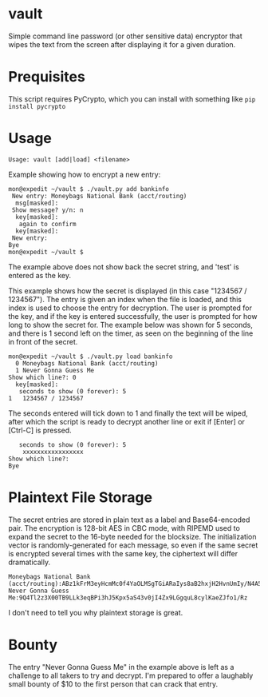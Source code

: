 # vault

Simple command line password (or other sensitive data) encryptor that wipes the text from the screen after displaying it for a given duration.

# Prequisites

This script requires PyCrypto, which you can install with something like
`pip install pycrypto`

# Usage
`Usage: vault [add|load] <filename>`

Example showing how to encrypt a new entry:
```
mon@expedit ~/vault $ ./vault.py add bankinfo
 New entry: Moneybags National Bank (acct/routing)              
  msg[masked]: 
 Show message? y/n: n
  key[masked]: 
   again to confirm
  key[masked]: 
 New entry: 
Bye
mon@expedit ~/vault $ 
```
The example above does not show back the secret string, and 'test' is entered as the key.

This example shows how the secret is displayed (in this case "1234567 / 1234567"). The entry is given an index when the file is loaded, and this index is used to choose the entry for decryption. The user is prompted for the key, and if the key is entered successfully, the user is prompted for how long to show the secret for. The example below was shown for 5 seconds, and there is 1 second left on the timer, as seen on the beginning of the line in front of the secret.
```
mon@expedit ~/vault $ ./vault.py load bankinfo
  0 Moneybags National Bank (acct/routing)
  1 Never Gonna Guess Me
Show which line?: 0
  key[masked]: 
   seconds to show (0 forever): 5
1   1234567 / 1234567
```

The seconds entered will tick down to 1 and finally the text will be wiped, after which the script is ready to decrypt another line or exit if [Enter] or [Ctrl-C] is pressed.
```
   seconds to show (0 forever): 5
    xxxxxxxxxxxxxxxxx
Show which line?: 
Bye
```

# Plaintext File Storage

The secret entries are stored in plain text as a label and Base64-encoded pair. The encryption is 128-bit AES in CBC mode, with RIPEMD used to expand the secret to the 16-byte needed for the blocksize. The initialization vector is randomly-generated for each message, so even if the same secret is encrypted several times with the same key, the ciphertext will differ dramatically.
```
Moneybags National Bank (acct/routing):ABz1kFrM3eyHcmMc0f4YaOLMSgTGiARaIys8aB2hxjH2HvnUmIy/N4A5YBT133FF
Never Gonna Guess Me:9Q4Tl2z3X00TB9LLk3eqBPi3hJ5Kpx5aS43v0jI4Zx9LGgquL8cylKaeZJfo1/Rz
```
I don't need to tell you why plaintext storage is great.

# Bounty
The entry "Never Gonna Guess Me" in the example above is left as a challenge to all takers to try and decrypt. I'm prepared to offer a laughably small bounty of $10 to the first person that can crack that entry.
